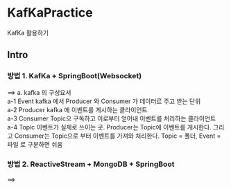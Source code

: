 # KafKaPractice
KafKa 활용하기


## Intro
### 방법 1. KafKa + SpringBoot(Websocket)
==> 
  a. kafka 의 구성요서
    <br/>a-1 Event
        kafka 에서 Producer 와 Consumer 가 데이터르 주고 받는 단위
    <br/>a-2 Producer
        kafka 에 이벤트를 게시하는 클라이언트
    <br/>a-3 Consumer
        Topic으 구독하고 이로부터 얻어내 이벤트를 처리하는 클라이언트
    <br/>a-4 Topic
        이벤트가 실제로 쓰이는 곳. Producer는 Topic에 이벤트를 게시한다. 그리고 Consumer는 Topic으로 부터 이벤트를 가져와 처리한다. Topic = 폴더, Event = 파일 로 구분하면 쉬움
    
### 방법 2. ReactiveStream + MongoDB + SpringBoot
==>
